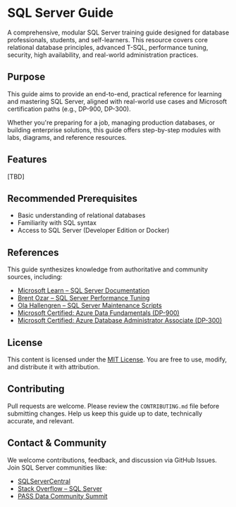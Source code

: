 # SQL Server Guide

A comprehensive, modular SQL Server training guide designed for database professionals, students, and self-learners. This resource covers core relational database principles, advanced T-SQL, performance tuning, security, high availability, and real-world administration practices.

## Purpose

This guide aims to provide an end-to-end, practical reference for learning and mastering SQL Server, aligned with real-world use cases and Microsoft certification paths (e.g., DP-900, DP-300).

Whether you're preparing for a job, managing production databases, or building enterprise solutions, this guide offers step-by-step modules with labs, diagrams, and reference resources.

## Features

[TBD]

## Recommended Prerequisites

- Basic understanding of relational databases
- Familiarity with SQL syntax
- Access to SQL Server (Developer Edition or Docker)

## References

This guide synthesizes knowledge from authoritative and community sources, including:

- [Microsoft Learn – SQL Server Documentation](https://learn.microsoft.com/en-us/sql/)
- [Brent Ozar – SQL Server Performance Tuning](https://www.brentozar.com/)
- [Ola Hallengren – SQL Server Maintenance Scripts](https://ola.hallengren.com/)
- [Microsoft Certified: Azure Data Fundamentals (DP-900)](https://learn.microsoft.com/en-us/certifications/exams/dp-900/)
- [Microsoft Certified: Azure Database Administrator Associate (DP-300)](https://learn.microsoft.com/en-us/certifications/azure-database-administrator/)

## License

This content is licensed under the [MIT License](LICENSE). You are free to use, modify, and distribute it with attribution.

## Contributing

Pull requests are welcome. Please review the `CONTRIBUTING.md` file before submitting changes. Help us keep this guide up to date, technically accurate, and relevant.

## Contact & Community

We welcome contributions, feedback, and discussion via GitHub Issues. Join SQL Server communities like:

- [SQLServerCentral](https://www.sqlservercentral.com/)
- [Stack Overflow – SQL Server](https://stackoverflow.com/questions/tagged/sql-server)
- [PASS Data Community Summit](https://www.pass.org/)
